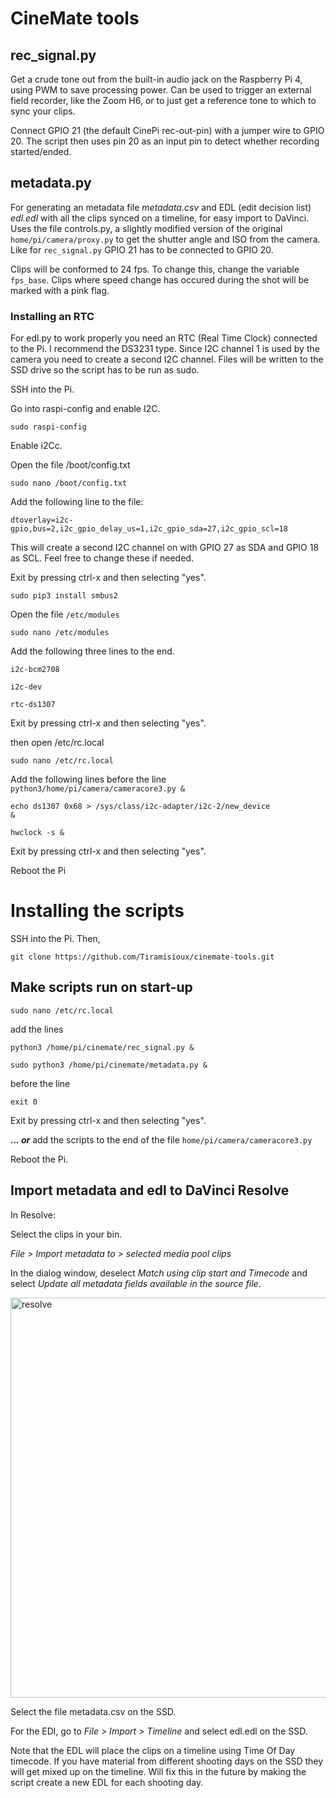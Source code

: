 # CineMate tools

## rec_signal.py

Get a crude tone out from the built-in audio jack on the Raspberry Pi 4, using PWM to save processing power. Can be used to trigger an external field recorder, like the Zoom H6, or to just get a reference tone to which to sync your clips.

Connect GPIO 21 (the default CinePi rec-out-pin) with a jumper wire to GPIO 20. The script then uses pin 20 as an input pin to detect whether recording started/ended.

## metadata.py

For generating an metadata file <i>metadata.csv</i> and EDL (edit decision list) <i>edl.edl</i> with all the clips synced on a timeline, for easy import to DaVinci. Uses the file controls.py, a slightly modified version of the original `home/pi/camera/proxy.py` to get the shutter angle and ISO from the camera. Like for `rec_signal.py` GPIO 21 has to be connected to GPIO 20.

Clips will be conformed to 24 fps. To change this, change the variable `fps_base`. Clips where speed change has occured during the shot will be marked with a pink flag.

### Installing an RTC

For edl.py to work properly you need an RTC (Real Time Clock) connected to the Pi. I recommend the DS3231 type. Since I2C channel 1 is used by the camera you need to create a second I2C channel. Files will be written to the SSD drive so the script has to be run as sudo.

SSH into the Pi.

Go into raspi-config and enable I2C.

<code>sudo raspi-config</code>

Enable i2Cc.

Open the file /boot/config.txt

<code>sudo nano /boot/config.txt</code>

Add the following line to the file:

<code>dtoverlay=i2c-gpio,bus=2,i2c_gpio_delay_us=1,i2c_gpio_sda=27,i2c_gpio_scl=18</code>

This will create a second I2C channel on with GPIO 27 as SDA and GPIO 18 as SCL. Feel free to change these if needed.

Exit by pressing ctrl-x and then selecting "yes".

<code>sudo pip3 install smbus2</code>

Open the file `/etc/modules`

<code>sudo nano /etc/modules</code>

Add the following three lines to the end.

<code>i2c-bcm2708</code>

<code>i2c-dev</code>

<code>rtc-ds1307</code>

Exit by pressing ctrl-x and then selecting "yes".

then open /etc/rc.local

<code>sudo nano /etc/rc.local</code>

Add the following lines before the line <code>python3/home/pi/camera/cameracore3.py &</code>

<code>echo ds1307 0x68 > /sys/class/i2c-adapter/i2c-2/new_device &</code>

<code>hwclock -s &</code>

Exit by pressing ctrl-x and then selecting "yes".

Reboot the Pi

# Installing the scripts

SSH into the Pi. Then,

`git clone https://github.com/Tiramisioux/cinemate-tools.git`

## Make scripts run on start-up

`sudo nano /etc/rc.local`

add the lines

`python3 /home/pi/cinemate/rec_signal.py &` 

`sudo python3 /home/pi/cinemate/metadata.py &`

before the line 

`exit 0`

Exit by pressing ctrl-x and then selecting "yes".

<i><b>... or</b></i> add the scripts to the end of the file `home/pi/camera/cameracore3.py`

Reboot the Pi.

## Import metadata and edl to DaVinci Resolve

In Resolve:

Select the clips in your bin.

<i>File > Import metadata to > selected media pool clips</i>

In the dialog window, deselect <i>Match using clip start and Timecode</i> and select <i>Update all metadata fields available in the source file</i>.

<img width="640" alt="resolve" src="https://user-images.githubusercontent.com/74836180/179369440-84b2401b-047f-4a51-b7da-1ef1248c8a9e.png">

Select the file metadata.csv on the SSD.

For the EDl, go to <i>File > Import > Timeline</i> and select edl.edl on the SSD.

Note that the EDL will place the clips on a timeline using Time Of Day timecode. If you have material from different shooting days on the SSD they will get mixed up on the timeline. Will fix this in the future by making the script create a new EDL for each shooting day.
